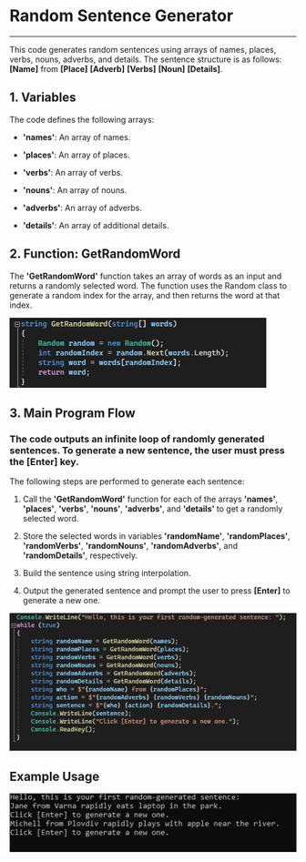 # Random Sentence Generator
***

This code generates random sentences using arrays of names, places, verbs, nouns, adverbs, and details. The sentence structure is as follows: **[Name]** from **[Place]** **[Adverb]** **[Verbs]** **[Noun]** **[Details]**.

## 1. Variables

The code defines the following arrays:

- **'names'**: An array of names.

- **'places'**: An array of places.

- **'verbs'**: An array of verbs.

- **'nouns'**: An array of nouns.

- **'adverbs'**: An array of adverbs.

- **'details'**: An array of additional details.

## 2. Function: GetRandomWord

The **'GetRandomWord'** function takes an array of words as an input and returns a randomly selected word. The function uses the Random class to generate a random index for the array, and then returns the word at that index.

<img src="GetRandomWord.png" alt="Alt text" title="GetRandomWord">

## 3. Main Program Flow

### The code outputs an infinite loop of randomly generated sentences. To generate a new sentence, the user must press the [Enter] key.

 The following steps are performed to generate each sentence:

1. Call the **'GetRandomWord'** function for each of the arrays **'names'**, **'places'**, **'verbs'**, **'nouns'**, **'adverbs'**, and **'details'** to get a randomly selected word.

2. Store the selected words in variables **'randomName'**, **'randomPlaces'**, **'randomVerbs'**, **'randomNouns'**, **'randomAdverbs'**, and **'randomDetails'**, respectively.

3. Build the sentence using string interpolation.

4. Output the generated sentence and prompt the user to press **[Enter]** to generate a new one.

<img src="SentenceStructure.png" >

## Example Usage

<img src="Example.png">

